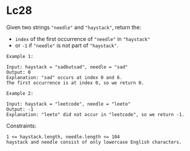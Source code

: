 # Lc28
Given two strings `"needle"` and `"haystack"`, return the:
- `index` of the first occurrence of `"needle"` in `"haystack"`
- or `-1` if `"needle"` is not part of `"haystack"`.

```
Example 1:

Input: haystack = "sadbutsad", needle = "sad"
Output: 0
Explanation: "sad" occurs at index 0 and 6.
The first occurrence is at index 0, so we return 0.
```

```
Example 2:

Input: haystack = "leetcode", needle = "leeto"
Output: -1
Explanation: "leeto" did not occur in "leetcode", so we return -1.
```


Constraints:

```
1 <= haystack.length, needle.length <= 104
haystack and needle consist of only lowercase English characters.
```
